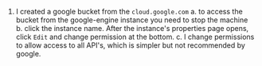 1. I created a google bucket from the `cloud.google.com`
    a. to access the bucket from the google-engine instance you need to stop the machine
    b. click the instance name.  After the instance's properties page opens, click `Edit` and change permission at the bottom.
    c. I change permissions to allow access to all API's, which is simpler but not recommended by google.

    